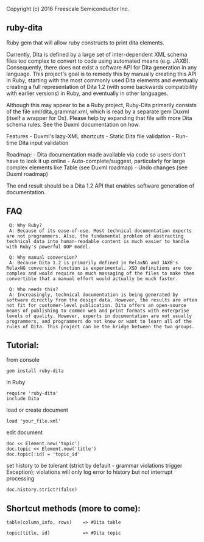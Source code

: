 Copyright (c) 2016 Freescale Semiconductor Inc.
   
## ruby-dita
   Ruby gem that will allow ruby constructs to print dita elements.
   
   Currently, Dita is defined by a large set of inter-dependent XML schema 
   files too complex to convert to code using automated means (e.g. JAXB). 
   Consequently, there does not exist a software API for Dita generation in 
   any language. This project's goal is to remedy this by manually creating
   this API in Ruby, starting with the most commonly used Dita elements and 
   eventually creating a full representation of Dita 1.2 (with some 
   backwards compatibility with earlier versions) in Ruby, and eventually 
   in other languages.
   
   Although this may appear to be a Ruby project, Ruby-Dita primarily
   consists of the file xml/dita_grammar.xml, which is read by a separate
   gem Duxml (itself a wrapper for Ox). Please help by expanding that file
   with more Dita schema rules. See the Duxml documentation on how.
   
   Features
    - Duxml's lazy-XML shortcuts
    - Static Dita file validation
    - Run-time Dita input validation
   
   Roadmap:
    - Dita documentation made available via code so users don't have to look it up online
    - Auto-complete/suggest, particularly for large complex elements like Table (see Duxml roadmap)
    - Undo changes (see Duxml roadmap)
   
   The end result should be a Dita 1.2 API that enables software generation of documentation.
   
## FAQ
     Q: Why Ruby?
     A: Because of its ease-of-use. Most technical documentation experts are not programmers. Also, the fundamental problem of abstracting technical data into human-readable content is much easier to handle with Ruby's powerful OOP model.
   
     Q: Why manual conversion?
     A: Because Dita 1.2 is primarily defined in RelaxNG and JAXB's RelaxNG conversion function is experimental. XSD definitions are too complex and would require so much massaging of the files to make them convertible that a manual effort would actually be much faster.
   
     Q: Who needs this?
     A: Increasingly, technical documentation is being generated by software directly from the design data. However, the results are often not fit for customer-level publication. Dita offers an open-source means of publishing to common web and print formats with enterprise levels of quality. However, experts in documentation are not usually programmers, and programmers do not know or want to learn all of the rules of Dita. This project can be the bridge between the two groups.
     
## Tutorial:
   
   from console 
    
    gem install ruby-dita
   
   
   in Ruby 
   
    require 'ruby-dita'
    include Dita
   
   load or create document
   
    load 'your_file.xml'
   
   
   edit document
   
    doc << Element.new('topic')
    doc.topic << Element.new('title')
    doc.topic[:id] = 'topic_id'
   
   
   set history to be tolerant (strict by default - grammar violations trigger Exception); violations will only log error to history but not interrupt processing
   
    doc.history.strict?(false)
   
## Shortcut methods (more to come):
    
    table(column_info, rows)    => #Dita table
    
    topic(title, id)            => #Dita topic
